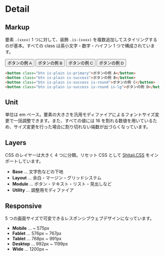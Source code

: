 # Detail

## Markup

要素 `.(xxxx)` 1 つに対して、装飾 `.is-(xxxx)` を複数追加してスタイリングするのが基本。すべての class は英小文字・数字・ハイフン 1 つで構成されています。

<div class="group is-wrap is-example">
  <div class="btns">
    <button class="btn is-plain is-primary">ボタンの例 A</button>
    <button class="btn is-plain is-success">ボタンの例 B</button>
    <button class="btn is-plain is-success is-round">ボタンの例 C</button>
    <button class="btn is-plain is-success is-round is-lg">ボタンの例 D</button>
  </div>
</div>

```html
<button class="btn is-plain is-primary">ボタンの例 A</button>
<button class="btn is-plain is-success">ボタンの例 B</button>
<button class="btn is-plain is-success is-round">ボタンの例 C</button>
<button class="btn is-plain is-success is-round is-lg">ボタンの例 D</button>
```

## Unit

単位は em ベース。要素の大きさを汎用モディファイアによるフォントサイズ変更で一括調整できます。また、すべての値には 16 を割れる数値を用いているため、サイズ変更を行った場合に割り切れない端数が出づらくなっています。

## Layers

CSS のレイヤーは大きく 4 つに分類。リセット CSS として [Shitaji.CSS](https://qrac.github.io/shitajicss/) をインポートしています。

* **Base** … 文字色などの下地
* **Layout** … 余白・マージン・グリッドシステム
* **Module** … ボタン・テキスト・リスト・見出しなど
* **Utility** … 調整用モディファイア

## Responsive

5 つの画面サイズで可変できるレスポンシブウェブデザインになっています。

* **Mobile** … ~ 575px
* **Fablet** … 576px ~ 767px
* **Tablet** … 768px ~ 991px
* **Desktop** … 992px ~ 1199px
* **Wide** … 1200px ~

